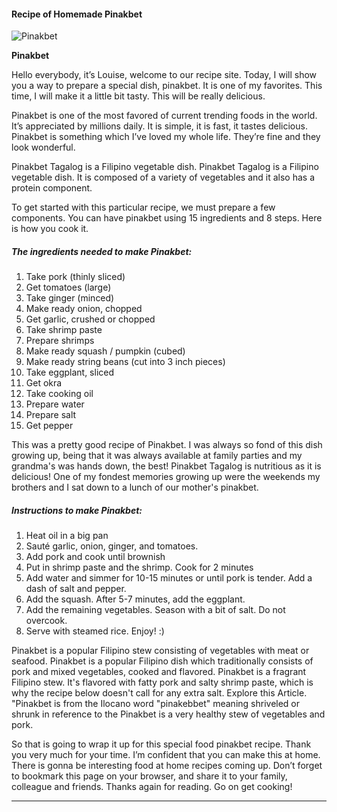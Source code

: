             

#### Recipe of Homemade Pinakbet

![Pinakbet](https://img-global.cpcdn.com/recipes/5308441254952960/751x532cq70/pinakbet-recipe-main-photo.jpg)

**Pinakbet**

Hello everybody, it’s Louise, welcome to our recipe site. Today, I will show you a way to prepare a special dish, pinakbet. It is one of my favorites. This time, I will make it a little bit tasty. This will be really delicious.

Pinakbet is one of the most favored of current trending foods in the world. It’s appreciated by millions daily. It is simple, it is fast, it tastes delicious. Pinakbet is something which I’ve loved my whole life. They’re fine and they look wonderful.

Pinakbet Tagalog is a Filipino vegetable dish. Pinakbet Tagalog is a Filipino vegetable dish. It is composed of a variety of vegetables and it also has a protein component.

To get started with this particular recipe, we must prepare a few components. You can have pinakbet using 15 ingredients and 8 steps. Here is how you cook it.

##### The ingredients needed to make Pinakbet:

1.  Take pork (thinly sliced)
2.  Get tomatoes (large)
3.  Take ginger (minced)
4.  Make ready onion, chopped
5.  Get garlic, crushed or chopped
6.  Take shrimp paste
7.  Prepare shrimps
8.  Make ready squash / pumpkin (cubed)
9.  Make ready string beans (cut into 3 inch pieces)
10.  Take eggplant, sliced
11.  Get okra
12.  Take cooking oil
13.  Prepare water
14.  Prepare salt
15.  Get pepper

This was a pretty good recipe of Pinakbet. I was always so fond of this dish growing up, being that it was always available at family parties and my grandma's was hands down, the best! Pinakbet Tagalog is nutritious as it is delicious! One of my fondest memories growing up were the weekends my brothers and I sat down to a lunch of our mother's pinakbet.

##### Instructions to make Pinakbet:

1.  Heat oil in a big pan
2.  Sauté garlic, onion, ginger, and tomatoes.
3.  Add pork and cook until brownish
4.  Put in shrimp paste and the shrimp. Cook for 2 minutes
5.  Add water and simmer for 10-15 minutes or until pork is tender. Add a dash of salt and pepper.
6.  Add the squash. After 5-7 minutes, add the eggplant.
7.  Add the remaining vegetables. Season with a bit of salt. Do not overcook.
8.  Serve with steamed rice. Enjoy! :)

Pinakbet is a popular Filipino stew consisting of vegetables with meat or seafood. Pinakbet is a popular Filipino dish which traditionally consists of pork and mixed vegetables, cooked and flavored. Pinakbet is a fragrant Filipino stew. It's flavored with fatty pork and salty shrimp paste, which is why the recipe below doesn't call for any extra salt. Explore this Article. "Pinakbet is from the Ilocano word "pinakebbet" meaning shriveled or shrunk in reference to the Pinakbet is a very healthy stew of vegetables and pork.

So that is going to wrap it up for this special food pinakbet recipe. Thank you very much for your time. I’m confident that you can make this at home. There is gonna be interesting food at home recipes coming up. Don’t forget to bookmark this page on your browser, and share it to your family, colleague and friends. Thanks again for reading. Go on get cooking!

* * *